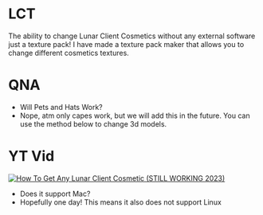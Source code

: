 # LCT
The ability to change Lunar Client Cosmetics without any external software just a texture pack!
I have made a texture pack maker that allows you to change different cosmetics textures.

# QNA
- Will Pets and Hats Work?
- Nope, atm only capes work, but we will add this in the future. You can use the method below to change 3d models.

# YT Vid
[![How To Get Any Lunar Client Cosmetic (STILL WORKING 2023)](https://media.discordapp.net/attachments/948341972245049385/1173450451807637504/New_Project_7.png?ex=6563ffe5&is=65518ae5&hm=ffe421f87928a6ddd63515d7f21d6e5f4ce5f9182d9d4f7fee914f24f3837d2d&=&width=1073&height=604)](https://www.youtube.com/watch?v=AUErp-Wi7KY&t=21s "How To Get Any Lunar Client Cosmetic (STILL WORKING 2023)")
- Does it support Mac?
- Hopefully one day! This means it also does not support Linux
